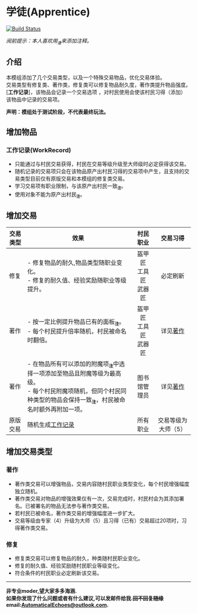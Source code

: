 # 学徒(Apprentice)
[![Build Status](https://img.shields.io/badge/MinecraftForge-1.20.x-brightgreen)](https://github.com/MinecraftForge/MinecraftForge?branch=1.20.x)

_阅前提示：本人喜欢用<sub title="如果影响你观看就先给你道个歉啦！>-<" >**`注`**</sub>来添加注释。_
## 介绍

本模组添加了几个交易类型，以及一个特殊交易物品，优化交易体验。  
交易类型有修复类、著作类，修复类可以修复物品耐久度，著作类提升物品强度。  
[**工作记录**]，该物品会记录一个交易选项 ，对村民使用会使该村民习得（添加）该物品中记录的交易项。  

**声明：模组处于测试阶段，不代表最终玩法。**

## 增加物品
### 工作记录(WorkRecord)
- 只能通过与村民交易获得，村民在交易等级升级至大师级时必定获得该交易。
- 随机记录的交易项只会在该物品原产出村民习得的交易项中产生，且支持的交易类型目前仅有原版交易和本模组的修复类交易。
- 学习交易项有职业限制，与该原产出村民一致<sub title="我一个文弱的图书管理员，怎么会打铁呢？" >**`注`**</sub>。
- 使用对象不能为原产出村民<sub title="禁止左脚踩右脚" >**`注`**</sub>。

## 增加交易
|交易类型|效果|村民职业|交易习得|
|---|---|:---:|:---:|
|修复|- 修复物品的耐久,物品类型随职业变化。<br>- 修复的耐久值、经验奖励随职业等级提升。|盔甲匠<br>工具匠<br>武器匠|必定刷新|
|著作|- 按一定比例提升物品已有的面板<sub title="有攻加攻速，有攻击力加攻击力，有XX加XX" >**`注`**</sub>。<br>- 每个村民提升倍率随机，村民被命名时翻倍。|盔甲匠<br>工具匠<br>武器匠|详见[著作](#著作)|
|著作|- 在物品所有可以添加的附魔项<sub title="兼容其他模组附魔，诅咒类型除外" >**`注`**</sub>中选择一项添加至物品且附魔等级为最高级。<br>- 每个村民附魔项随机，但同个村民同种类型的物品会保持一致<sub title="随机值在交易选项生成时已经固定，例如，根据计算，无论材质所有斧头都会附加一个锋利V，但镐子类附加的可能是耐久III" >**`注`**</sub>，村民被命名时额外再附加一项。|图书馆管理员|详见[著作](#著作)|
|原版交易|随机生成[工作记录](#工作记录(WorkRecord))|所有职业|交易等级为大师（5）|

## 增加交易类型
### 著作
- 著作类交易可以增强物品，交易内容随村民职业类型变化，每个村民增强幅度独立随机。
- 著作类交易对物品的增强效果仅有一次，交易完成时，村民村会为其添加署名。已被署名的物品无法参与著作类交易。
- 若村民已被命名，著作类交易的增强幅度进一步扩大。
- 交易等级由专家（4）升级为大师（5）且习得（已有）交易超过20项时，习得著作类交易。

### 修复
- 修复类交易可以修复物品的耐久，种类随村民职业变化。
- 修复的耐久值、经验奖励随村民职业等级变化。
- 符合条件的村民职业必定刷新该交易。
___
**非专业moder,望大家多多海涵.  
如果你发现了什么问题或者有什么建议,可以发邮件给我.~~回不回复随缘~~  
email:AutomaticalEchoes@outlook.com.**
